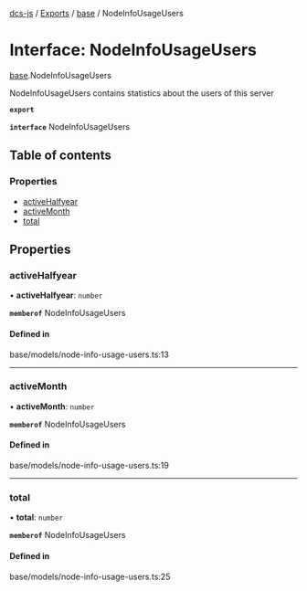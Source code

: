 [dcs-js](../README.md) / [Exports](../modules.md) / [base](../modules/base.md) / NodeInfoUsageUsers

# Interface: NodeInfoUsageUsers

[base](../modules/base.md).NodeInfoUsageUsers

NodeInfoUsageUsers contains statistics about the users of this server

**`export`**

**`interface`** NodeInfoUsageUsers

## Table of contents

### Properties

- [activeHalfyear](base.NodeInfoUsageUsers.md#activehalfyear)
- [activeMonth](base.NodeInfoUsageUsers.md#activemonth)
- [total](base.NodeInfoUsageUsers.md#total)

## Properties

### <a id="activehalfyear" name="activehalfyear"></a> activeHalfyear

• **activeHalfyear**: `number`

**`memberof`** NodeInfoUsageUsers

#### Defined in

base/models/node-info-usage-users.ts:13

___

### <a id="activemonth" name="activemonth"></a> activeMonth

• **activeMonth**: `number`

**`memberof`** NodeInfoUsageUsers

#### Defined in

base/models/node-info-usage-users.ts:19

___

### <a id="total" name="total"></a> total

• **total**: `number`

**`memberof`** NodeInfoUsageUsers

#### Defined in

base/models/node-info-usage-users.ts:25
